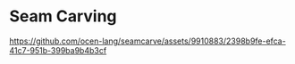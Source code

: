 # Seam Carving

https://github.com/ocen-lang/seamcarve/assets/9910883/2398b9fe-efca-41c7-951b-399ba9b4b3cf

